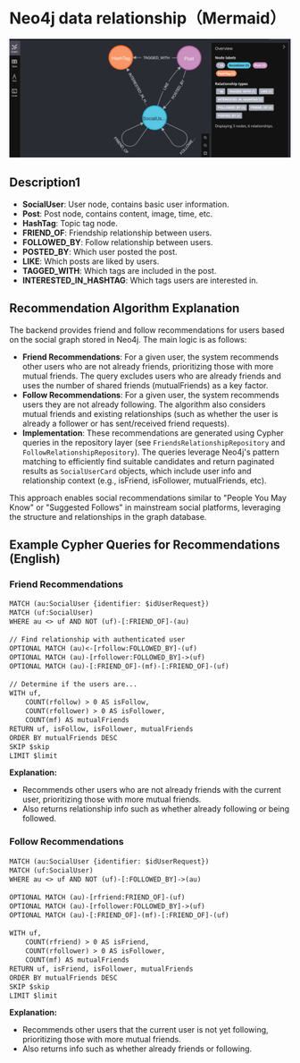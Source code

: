 # Neo4j data relationship（Mermaid）

![img.png](img.png)

## Description1
- **SocialUser**: User node, contains basic user information.
- **Post**: Post node, contains content, image, time, etc.
- **HashTag**: Topic tag node.
- **FRIEND_OF**: Friendship relationship between users.
- **FOLLOWED_BY**: Follow relationship between users.
- **POSTED_BY**: Which user posted the post.
- **LIKE**: Which posts are liked by users.
- **TAGGED_WITH**: Which tags are included in the post.
- **INTERESTED_IN_HASHTAG**: Which tags users are interested in.

## Recommendation Algorithm Explanation

The backend provides friend and follow recommendations for users based on the social graph stored in Neo4j. The main logic is as follows:

- **Friend Recommendations**: For a given user, the system recommends other users who are not already friends, prioritizing those with more mutual friends. The query excludes users who are already friends and uses the number of shared friends (mutualFriends) as a key factor.
- **Follow Recommendations**: For a given user, the system recommends users they are not already following. The algorithm also considers mutual friends and existing relationships (such as whether the user is already a follower or has sent/received friend requests).
- **Implementation**: These recommendations are generated using Cypher queries in the repository layer (see `FriendsRelationshipRepository` and `FollowRelationshipRepository`). The queries leverage Neo4j's pattern matching to efficiently find suitable candidates and return paginated results as `SocialUserCard` objects, which include user info and relationship context (e.g., isFriend, isFollower, mutualFriends, etc).

This approach enables social recommendations similar to "People You May Know" or "Suggested Follows" in mainstream social platforms, leveraging the structure and relationships in the graph database.

## Example Cypher Queries for Recommendations (English)

### Friend Recommendations
```cypher
MATCH (au:SocialUser {identifier: $idUserRequest})
MATCH (uf:SocialUser)
WHERE au <> uf AND NOT (uf)-[:FRIEND_OF]-(au)

// Find relationship with authenticated user
OPTIONAL MATCH (au)<-[rfollow:FOLLOWED_BY]-(uf)
OPTIONAL MATCH (au)-[rfollower:FOLLOWED_BY]->(uf)
OPTIONAL MATCH (au)-[:FRIEND_OF]-(mf)-[:FRIEND_OF]-(uf)

// Determine if the users are...
WITH uf,
    COUNT(rfollow) > 0 AS isFollow,
    COUNT(rfollower) > 0 AS isFollower,
    COUNT(mf) AS mutualFriends
RETURN uf, isFollow, isFollower, mutualFriends
ORDER BY mutualFriends DESC
SKIP $skip
LIMIT $limit
```
**Explanation:**
- Recommends other users who are not already friends with the current user, prioritizing those with more mutual friends.
- Also returns relationship info such as whether already following or being followed.

### Follow Recommendations
```cypher
MATCH (au:SocialUser {identifier: $idUserRequest})
MATCH (uf:SocialUser)
WHERE au <> uf AND NOT (uf)-[:FOLLOWED_BY]->(au)

OPTIONAL MATCH (au)-[rfriend:FRIEND_OF]-(uf)
OPTIONAL MATCH (au)-[rfollower:FOLLOWED_BY]->(uf)
OPTIONAL MATCH (au)-[:FRIEND_OF]-(mf)-[:FRIEND_OF]-(uf)

WITH uf,
    COUNT(rfriend) > 0 AS isFriend,
    COUNT(rfollower) > 0 AS isFollower,
    COUNT(mf) AS mutualFriends
RETURN uf, isFriend, isFollower, mutualFriends
ORDER BY mutualFriends DESC
SKIP $skip
LIMIT $limit
```
**Explanation:**
- Recommends other users that the current user is not yet following, prioritizing those with more mutual friends.
- Also returns info such as whether already friends or following.

